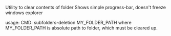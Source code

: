 Utility to clear contents of folder
Shows simple progress-bar, doesn't freeze windows explorer

usage:
CMD: subfolders-deletion MY_FOLDER_PATH
where MY_FOLDER_PATH is absolute path to folder, which must be cleared up.
